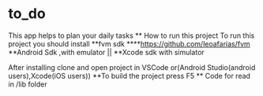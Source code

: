 # to_do


This app helps to plan your daily tasks
** How to run this project
To run this project you should install 
**fvm sdk
****https://github.com/leoafarias/fvm
**Android Sdk ,with emulator || **Xcode sdk with simulator

After installing clone and open project in VSCode or(Android Studio(android users),Xcode(iOS users))
**To build the project press F5
** Code for read in /lib folder 

